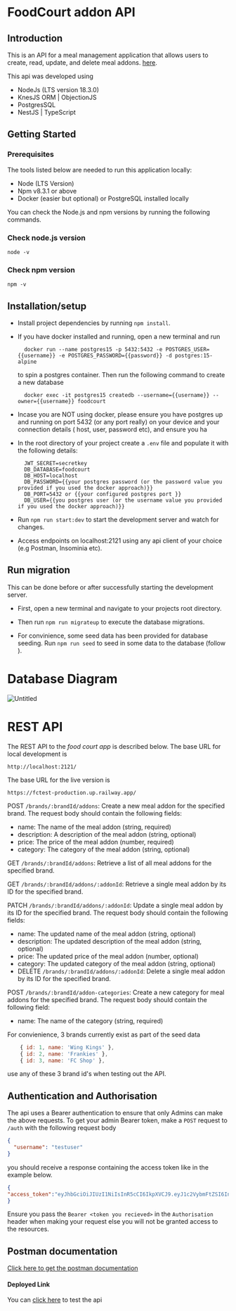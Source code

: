 # FoodCourt addon API

## Introduction

This is an API for a meal management application that allows users to create, read, update, and delete
meal addons. [here](https://fctest-production.up.railway.app/api).

This api was developed using

- NodeJs (LTS version 18.3.0)
- KnesJS ORM | ObjectionJS
- PostgresSQL
- NestJS | TypeScript

## Getting Started

### Prerequisites

The tools listed below are needed to run this application locally:

- Node (LTS Version)
- Npm v8.3.1 or above
- Docker (easier but optional) or PostgreSQL installed locally

You can check the Node.js and npm versions by running the following commands.

### Check node.js version

`node -v`

### Check npm version

`npm -v`

## Installation/setup

- Install project dependencies by running `npm install`.

- If you have docker installed and running, open a new terminal and run
  ```shell
    docker run --name postgres15 -p 5432:5432 -e POSTGRES_USER={{username}} -e POSTGRES_PASSWORD={{password}} -d postgres:15-alpine
  ```
  to spin a postgres container. Then run the following command to create a new database
  ```shell
    docker exec -it postgres15 createdb --username={{username}} --owner={{username}} foodcourt
  ```
- Incase you are NOT using docker, please ensure you have postgres up and running on port 5432 (or any port really) on your device and your connection details ( host, user, password etc), and ensure you ha
- In the root directory of your project create a `.env` file and populate it with the following details:
  ```env
    JWT_SECRET=secretkey
    DB_DATABASE=foodcourt
    DB_HOST=localhost
    DB_PASSWORD={{your postgres password (or the password value you provided if you used the docker approach)}}
    DB_PORT=5432 or {{your configured postgres port }}
    DB_USER={{you postgres user (or the username value you provided if you used the docker approach)}}
  ```
- Run `npm run start:dev` to start the development server and watch for changes.

- Access endpoints on localhost:2121 using any api client of your choice (e.g Postman, Insominia etc).

## Run migration

This can be done before or after successfully starting the development server.

- First, open a new terminal and navigate to your projects root directory.

- Then run `npm run migrateup` to execute the database migrations.
- For convinience, some seed data has been provided for database seeding. Run `npm run seed` to seed in some data to the database (follow ).

# Database Diagram

![Untitled](https://user-images.githubusercontent.com/86890896/211125401-b6af7c47-7644-45f1-9243-162e263ebb58.png)


# REST API

The REST API to the _food court app_ is described below.
The base URL for local development is

    http://localhost:2121/

The base URL for the live version is

    https://fctest-production.up.railway.app/

POST `/brands/:brandId/addons`: Create a new meal addon for the specified brand. The request body should contain the following fields:

- name: The name of the meal addon (string, required)
- description: A description of the meal addon (string, optional)
- price: The price of the meal addon (number, required)
- category: The category of the meal addon (string, optional)

GET `/brands/:brandId/addons`: Retrieve a list of all meal addons for the specified brand.

GET `/brands/:brandId/addons/:addonId`: Retrieve a single meal addon by its ID for the specified brand.

PATCH `/brands/:brandId/addons/:addonId`: Update a single meal addon by its ID for the specified brand. The request body should contain the following fields:

- name: The updated name of the meal addon (string, optional)
- description: The updated description of the meal addon (string, optional)
- price: The updated price of the meal addon (number, optional)
- category: The updated category of the meal addon (string, optional)
- DELETE `/brands/:brandId/addons/:addonId`: Delete a single meal addon by its ID for the specified brand.

POST `/brands/:brandId/addon-categories`: Create a new category for meal addons for the specified
brand. The request body should contain the following field:

- name: The name of the category (string, required)

For convienience, 3 brands currently exist as part of the seed data

```javascript
    { id: 1, name: 'Wing Kings' },
    { id: 2, name: 'Frankies' },
    { id: 3, name: 'FC Shop' },
```

use any of these 3 brand id's when testing out the API.

## Authentication and Authorisation

The api uses a Bearer authentication to ensure that only Admins can make the above requests. To get your admin Bearer token, make a `POST` request to `/auth` with the following request body

```json
{
  "username": "testuser"
}
```

you should receive a response containing the access token like in the example below.

```json
{
"access_token":"eyJhbGciOiJIUzI1NiIsInR5cCI6IkpXVCJ9.eyJ1c2VybmFtZSI6InRlc3R1c2VyIiwicm9sZSI6ImFkbWluIiwiaWF0IjoxNjczMDQyMjYxLCJleHAiOjE2NzMwNDU4NjF9.3j7njHBfaWvmvW9BFFIGgq1C6LHbE-1_gDGo7KD-Lnw"
}
```

Ensure you pass the `Bearer <token you recieved>` in the `Authorisation` header when making your request else you will not be granted access to the resources.

## Postman documentation

[Click here to get the postman documentation](https://documenter.getpostman.com/view/22009828/2s8Z75RUcz)


#### Deployed Link

You can [click here](https://fctest-production.up.railway.app/api) to test the api
